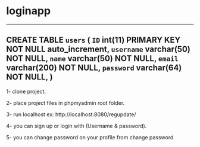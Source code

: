 # loginapp
--------------------------------
CREATE TABLE `users` (
`ID` int(11) PRIMARY KEY NOT NULL auto_increment,
`username` varchar(50) NOT NULL,
`name` varchar(50) NOT NULL,
`email` varchar(200) NOT NULL,
`password` varchar(64) NOT NULL,
)
-----------------------------------

1- clone project.

2- place project files in phpmyadmin root folder.

3- run localhost ex: http://localhost:8080/regupdate/

4- you can sign up or login with (Username & password).

5- you can change password on your profile from change password
